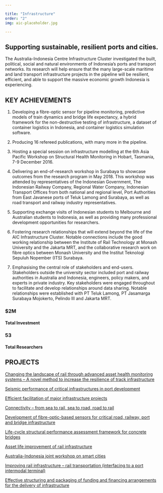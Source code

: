 ```yaml
---

title: "Infrastructure"
order: "2"
img: aic-placeholder.jpg

---
```

<div id="top-target"></div>

## Supporting sustainable, resilient ports and cities.

The Australia-Indonesia Centre Infrastructure Cluster investigated the built, political, social and natural environments of Indonesia’s ports and transport networks. Its research will help ensure that the many large-scale maritime and land transport infrastructure projects in the pipeline will be resilient, efficient, and able to support the massive economic growth Indonesia is experiencing.<!--more-->

## KEY ACHIEVEMENTS
1. Developing a fibre-optic sensor for pipeline monitoring, predictive models of train dynamics and bridge life expectancy, a hybrid framework for the non-destructive testing of infrastructure, a dataset of container logistics in Indonesia, and container logistics simulation software.

1. Producing 16 refereed publications, with many more in the pipeline.

1. Hosting a special session on infrastructure modelling at the 6th Asia Pacific Workshop on Structural Health Monitoring in Hobart, Tasmania, 7-9 December 2016.

1. Delivering an end-of-research workshop in Surabaya to showcase outcomes from the research program in May 2018. This workshop was attended by representatives of the Indonesian Government, The Indonesian Railway Company, Regional Water Company, Indonesian Transport Offices from both national and regional level, Port Authorities from East Javanese ports of Teluk Lamong and Surabaya, as well as road transport and railway industry representatives.

1. Supporting exchange visits of Indonesian students to Melbourne and Australian students to Indonesia, as well as providing many professional development opportunities for researchers.

1. Fostering research relationships that will extend beyond the life of the AIC Infrastructure Cluster. Notable connections include the good working relationship between the Institute of Rail Technology at Monash University and the Jakarta MRT, and the collaborative research work on fibre optics between Monash University and the Institut Teknologi Sepuluh Nopember (ITS) Surabaya.

1. Emphasising the central role of stakeholders and end-users. Stakeholders outside the university sector included port and railway authorities in Australia and Indonesia, engineers, policy makers, and experts in private industry. Key stakeholders were engaged throughout to facilitate and develop relationships around data sharing. Notable relationships were established with PT Teluk Lamong, PT Jasamarga Surabaya Mojokerto, Pelindo III and Jakarta MRT.

### $2M
#### Total Investment

### 53
#### Total Researchers

<div id="bot-target"></div>

## PROJECTS

[Changing the landscape of rail through advanced asset health monitoring systems – A novel method to increase the resilience of track infrastructure](#)

[Seismic performance of critical infrastructures in port development](#)

[Efficient facilitation of major infrastructure projects](#)

[Connectivity – from sea to rail, sea to road, road to rail](#)

[Development of fibre-optic-based sensors for critical road, railway, port and bridge infrastructure](#)

[Life-cycle structural performance assessment framework for concrete bridges](#)

[Asset life improvement of rail infrastructure](#)

[Australia-Indonesia joint workshop on smart cities](#)

[Improving rail infrastructure – rail transportation (interfacing to a port intermodal terminal)](#)

[Effective structuring and packaging of funding and financing arrangements for the delivery of infrastructure](#)



